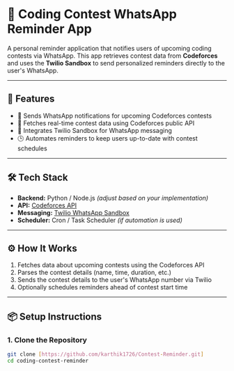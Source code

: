 # 📅 Coding Contest WhatsApp Reminder App

A personal reminder application that notifies users of upcoming coding contests via WhatsApp. This app retrieves contest data from **Codeforces** and uses the **Twilio Sandbox** to send personalized reminders directly to the user's WhatsApp.

---

## 🚀 Features

- 🔔 Sends WhatsApp notifications for upcoming Codeforces contests  
- 📡 Fetches real-time contest data using Codeforces public API  
- 💬 Integrates Twilio Sandbox for WhatsApp messaging  
- 🕒 Automates reminders to keep users up-to-date with contest schedules

---

## 🛠️ Tech Stack

- **Backend:** Python / Node.js *(adjust based on your implementation)*  
- **API:** [Codeforces API](https://codeforces.com/apiHelp)  
- **Messaging:** [Twilio WhatsApp Sandbox](https://www.twilio.com/whatsapp)  
- **Scheduler:** Cron / Task Scheduler *(if automation is used)*

---

## ⚙️ How It Works

1. Fetches data about upcoming contests using the Codeforces API  
2. Parses the contest details (name, time, duration, etc.)  
3. Sends the contest details to the user's WhatsApp number via Twilio  
4. Optionally schedules reminders ahead of contest start time

---

## 📦 Setup Instructions

### 1. Clone the Repository

```bash
git clone [https://github.com/karthik1726/Contest-Reminder.git]
cd coding-contest-reminder
